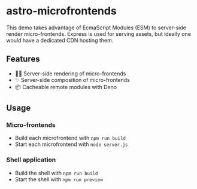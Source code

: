 # astro-microfrontends

This demo takes advantage of EcmaScript Modules (ESM) to server-side render micro-frontends. Express is used for serving assets, but ideally one would have a dedicated CDN hosting them.

## Features

- :astronaut: Server-side rendering of micro-frontends
- :sparkles: Server-side composition of micro-frontends
- :package: Cacheable remote modules with Deno

## Usage

### Micro-frontends

- Build each microfrontend with `npm run build`
- Start each microfrontend with `node server.js`

### Shell application

- Build the shell with `npm run build`
- Start the shell with `npm run preview`
